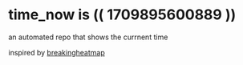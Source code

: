 # time_now is (( 1709895600889 ))

an automated repo that shows the currnent time

inspired by [breakingheatmap](https://github.com/breakingheatmap/breakingheatmap)